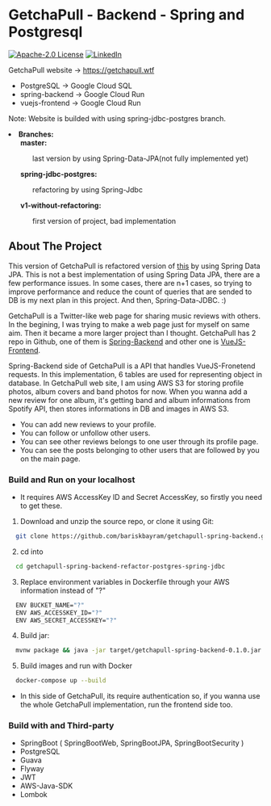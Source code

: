 # GetchaPull - Backend - Spring and Postgresql

[![Apache-2.0 License][license-shield]][license-url]
[![LinkedIn][linkedin-shield]][linkedin-url]

GetchaPull website -> https://getchapull.wtf

* PostgreSQL -> Google Cloud SQL
* spring-backend -> Google Cloud Run
* vuejs-frontend -> Google Cloud Run

Note: Website is builded with using spring-jdbc-postgres branch.

<li><strong>Branches:</strong>
 <ul> <strong> master: </strong><br/>
   <ul>last version by using Spring-Data-JPA(not fully implemented yet)</ul>
 </ul>
 <ul><strong> spring-jdbc-postgres: </strong><br/>
   <ul>refactoring by using Spring-Jdbc</ul>
 </ul>
 <ul> <strong> v1-without-refactoring: </strong><br/>
   <ul>first version of project, bad implementation</ul>
 </ul>
</li>

<!-- ABOUT THE PROJECT -->
## About The Project

This version of GetchaPull is refactored version of [this](https://github.com/bariskbayram/getchapull-spring-backend/tree/spring-jdbc-postgres) by using Spring Data JPA. This is not a best implementation of using Spring Data JPA, there are a few performance issues. In some cases, there are n+1 cases, so trying to improve performance and reduce the count of queries that are sended to DB is my next plan in this project. And then, Spring-Data-JDBC. :)

GetchaPull is a Twitter-like web page for sharing music reviews with others. In the begining, I was trying to make a web page just for myself on same aim. Then it became a more larger project than I thought. GetchaPull has 2 repo in Github, one of them is [Spring-Backend](https://github.com/bariskbayram/getchapull-spring-backend) and other one is [VueJS-Frontend](https://github.com/bariskbayram/getchapull-vuejs-frontend). 

Spring-Backend side of GetchaPull is a API that handles VueJS-Fronetend requests. In this implementation, 6 tables are used for representing object in database. In GetchaPull web site, I am using AWS S3 for storing profile photos, album covers and band photos for now. When you wanna add a new review for one album, it's getting band and album informations from Spotify API, then stores informations in DB and images in AWS S3.

* You can add new reviews to your profile.
* You can follow or unfollow other users.
* You can see other reviews belongs to one user through its profile page.
* You can see the posts belonging to other users that are followed by you on the main page.

### Build and Run on your localhost

  * It requires AWS AccessKey ID and Secret AccessKey, so firstly you need to get these.  

1. Download and unzip the source repo, or clone it using Git:
  ```sh
    git clone https://github.com/bariskbayram/getchapull-spring-backend.git
   ```
2. cd into 
  ```sh 
    cd getchapull-spring-backend-refactor-postgres-spring-jdbc
  ```
3. Replace environment variables in Dockerfile through your AWS information instead of "?"
  ```sh
    ENV BUCKET_NAME="?"
    ENV AWS_ACCESSKEY_ID="?"
    ENV AWS_SECRET_ACCESSKEY="?"
   ```
4. Build jar: 
  ```sh 
    mvnw package && java -jar target/getchapull-spring-backend-0.1.0.jar 
  ```
5. Build images and run with Docker
  ```sh
    docker-compose up --build
  ```

* In this side of GetchaPull, its require authentication so, if you wanna use the whole GetchaPull implementation, run the frontend side too.

### Build with and Third-party

* SpringBoot ( SpringBootWeb, SpringBootJPA, SpringBootSecurity )
* PostgreSQL
* Guava
* Flyway
* JWT
* AWS-Java-SDK
* Lombok

[linkedin-shield]: https://img.shields.io/static/v1?label=LINKEDIN&message=BKB&color=<COLOR>
[linkedin-url]: https://www.linkedin.com/in/bar%C4%B1%C5%9F-kaan-bayram-121850101
[license-shield]: https://img.shields.io/static/v1?label=LICENCE&message=Apache-2.0&color=<COLOR>
[license-url]: https://github.com/bariskbayram/BusCardSystem/blob/master/LICENSE
